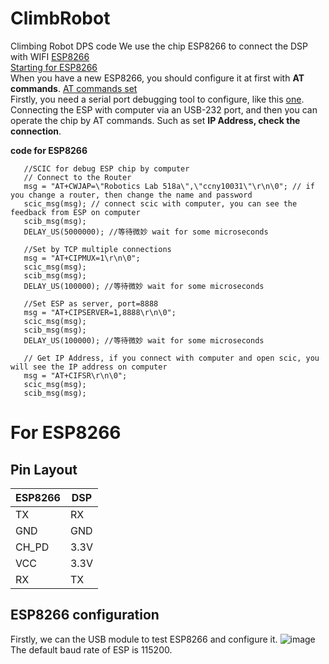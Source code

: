 # ClimbRobot
Climbing Robot DPS code
We use the chip ESP8266 to connect the DSP with WIFI [ESP8266](https://en.wikipedia.org/wiki/ESP8266)    
[Starting for ESP8266](https://circuitdigest.com/microcontroller-projects/how-to-use-at-commands-with-esp8266-module)      
When you have a new ESP8266, you should configure it at first with **AT commands**.  [AT commands set](https://www.espressif.com/sites/default/files/documentation/4a-esp8266_at_instruction_set_en.pdf)     
Firstly, you need a serial port debugging tool to configure, like this [one](https://github.com/Neutree/COMTool/releases).   
Connecting the ESP with computer via an USB-232 port, and then you can operate the chip by AT commands. Such as set **IP Address, check the connection**.


**code for ESP8266**	
```
   //SCIC for debug ESP chip by computer
   // Connect to the Router
   msg = "AT+CWJAP=\"Robotics Lab 518a\",\"ccny10031\"\r\n\0"; // if you change a router, then change the name and password
   scic_msg(msg); // connect scic with computer, you can see the feedback from ESP on computer
   scib_msg(msg);
   DELAY_US(5000000); //等待微妙 wait for some microseconds

   //Set by TCP multiple connections
   msg = "AT+CIPMUX=1\r\n\0";
   scic_msg(msg);
   scib_msg(msg);
   DELAY_US(100000); //等待微妙 wait for some microseconds

   //Set ESP as server, port=8888
   msg = "AT+CIPSERVER=1,8888\r\n\0";
   scic_msg(msg);
   scib_msg(msg);
   DELAY_US(100000); //等待微妙 wait for some microseconds

   // Get IP Address, if you connect with computer and open scic, you will see the IP address on computer
   msg = "AT+CIFSR\r\n\0";
   scic_msg(msg);
   scib_msg(msg);
```

# For ESP8266
## Pin Layout

ESP8266 | DSP
---|---
TX | RX
GND | GND
CH_PD | 3.3V
VCC | 3.3V
RX | TX

## ESP8266 configuration 

Firstly, we can the USB module to test ESP8266 and configure it.
![image](https://ss1.bdstatic.com/70cFuXSh_Q1YnxGkpoWK1HF6hhy/it/u=3711389681,1822270054&fm=27&gp=0.jpg)
The default baud rate of ESP is 115200.
